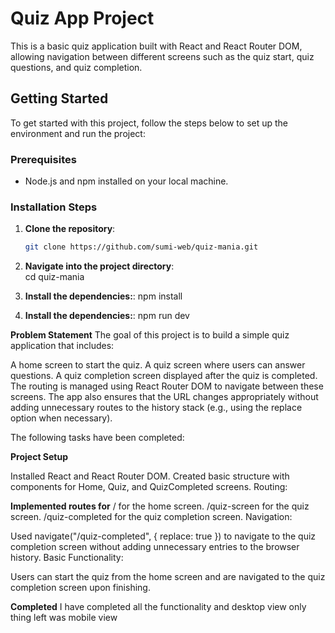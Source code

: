 # Quiz App Project

This is a basic quiz application built with React and React Router DOM, allowing navigation between different screens such as the quiz start, quiz questions, and quiz completion.

## Getting Started

To get started with this project, follow the steps below to set up the environment and run the project:

### Prerequisites

- Node.js and npm installed on your local machine.

### Installation Steps

1. **Clone the repository**:
   ```bash
   git clone https://github.com/sumi-web/quiz-mania.git
   ```
2. **Navigate into the project directory**:  
   cd quiz-mania

3. **Install the dependencies:**:
   npm install

4. **Install the dependencies:**:
   npm run dev

**Problem Statement**
The goal of this project is to build a simple quiz application that includes:

A home screen to start the quiz.
A quiz screen where users can answer questions.
A quiz completion screen displayed after the quiz is completed.
The routing is managed using React Router DOM to navigate between these screens. The app also ensures that the URL changes appropriately without adding unnecessary routes to the history stack (e.g., using the replace option when necessary).

The following tasks have been completed:

**Project Setup**

Installed React and React Router DOM.
Created basic structure with components for Home, Quiz, and QuizCompleted screens.
Routing:

**Implemented routes for**
/ for the home screen.
/quiz-screen for the quiz screen.
/quiz-completed for the quiz completion screen.
Navigation:

Used navigate("/quiz-completed", { replace: true }) to navigate to the quiz completion screen without adding unnecessary entries to the browser history.
Basic Functionality:

Users can start the quiz from the home screen and are navigated to the quiz completion screen upon finishing.

**Completed**
I have completed all the functionality and desktop view only thing left was mobile view
